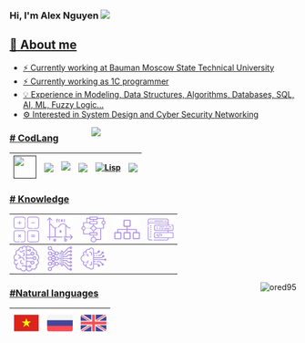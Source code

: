 ### Hi, I'm Alex Nguyen  <img src="https://img.icons8.com/color/20/000000/instagram-verification-badge.png"/><a href="" target="_blank">
      
## 💬 About me

- ⚡ Currently working at Bauman Moscow State Technical University
- ⚡ Currently working as 1C programmer
- 💡  Experience in Modeling, Data Structures, Algorithms, Databases, SQL, AI, ML, Fuzzy Logic...
- ⚙️ Interested in System Design and Cyber Security Networking
      
<img width="360px" align="right" src="https://github-readme-stats.vercel.app/api/top-langs/?username=ored95&theme=algolia&count_private=true&hide=html&layout=compact" />

<h3># CodLang</h3>

|<img align="center" src="https://media.giphy.com/media/LMt9638dO8dftAjtco/giphy.gif" width="40px" height="40px">|<img align="center" src="https://img.icons8.com/color/40/000000/c-plus-plus-logo.png"/>|<img src="https://img.icons8.com/color/40/000000/c-programming.png"/>|<img align="center" src="https://upload.wikimedia.org/wikipedia/commons/thumb/d/d2/C_Sharp_Logo_2023.svg/128px-C_Sharp_Logo_2023.svg.png" width="40px">|<img align="center" src="https://upload.wikimedia.org/wikipedia/commons/thumb/4/48/Lisp_logo.svg/120px-Lisp_logo.svg.png" width="40px" height="40px" alt="Lisp">|<img align="center" src="https://upload.wikimedia.org/wikipedia/commons/thumb/9/93/1C_Company_logo.svg/220px-1C_Company_logo.svg.png" width="55px">
|:----:|:----:|:----:|:----:|:----:|:----:|

<h3># Knowledge</h3>

<!-- <style>
.shades-of-purple{
  filter: invert(70%) sepia(14%) saturate(3032%) hue-rotate(204deg) brightness(96%) contrast(87%);
}
.shades-of-purple:hover{
  filter: invert(89%) sepia(13%) saturate(3138%) hue-rotate(337deg) brightness(112%) contrast(91%);
}
</style> -->

|<img align="center" width="45px" src="src/knowledge/math.svg" class="shades-of-purple"/> |<img align="center" width="45px" src="src/knowledge/further-math.svg" class="shades-of-purple"/> |<img align="center" width="45px" src="src/knowledge/algorithm.svg" class="shades-of-purple"/> |<img align="center" width="45px" src="src/knowledge/data-structure.svg" class="shades-of-purple"/>|<img align="center" width="45px" src="src/knowledge/software-development.svg" class="shades-of-purple"/>
|:----:|:----:|:----:|:----:|:----:|
|<img align="center" width="45px" src="src/knowledge/machine-learning.svg" class="shades-of-purple"/>|<img align="center" width="45px" src="src/knowledge/deep-learning.svg" class="shades-of-purple"/>|<img align="center" width="45px" src="src/knowledge/artificial-intelligence.svg" class="shades-of-purple"/>||||

<p align="center"> 
  <img align="right" src="https://github-readme-stats.vercel.app/api?username=ored95&show_icons=true&theme=algolia" alt="ored95" />
</p>

<h3>#Natural languages</h3>
<p align="center">

|<a title="C2"><img align="center" width="45px" src="src/lang/vi.png"/></a>|<a title="С1"><img align="center" width="45px" src="src/lang/ru.png"/></a>|<a title="С1"><img align="center" width="45px" src="src/lang/en.png"/></a>|
|:----:|:----:|:----:|

</p>

